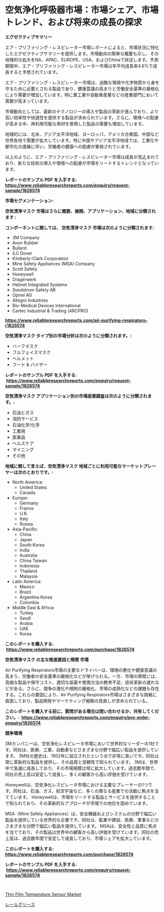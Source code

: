 <p><h1>空気浄化呼吸器市場：市場シェア、市場トレンド、および将来の成長の探求</h1></p><p><strong>エグゼクティブサマリー</strong></p>
<p><p>エア・プリファリング・レスピレーター市場レポートによると、市場状況に特化したエグゼクティブサマリーを提供します。市場動向の簡単な概要も示し、その地理的な拡大をNA、APAC、EUROPE、USA、およびChinaで詳述します。予測期間中、エア・プリファリング・レスピレーター市場は年平均成長率4.6%で成長すると予想されています。</p><p>エア・プリファリング・レスピレーター市場は、過酷な環境や化学物質から身を守るために必要とされる製品であり、健康意識の高まりと労働安全基準の厳格化により需要が増加しています。特に重工業や自動車産業などの産業部門において需要が高まっています。</p><p>市場動向としては、最新のテクノロジーの導入や製品の革新が進んでおり、より高い効率性や快適性を提供する製品が求められています。さらに、環境への配慮が高まる中、再利用可能な素材を使用した製品の需要も増加しています。</p><p>地理的には、北米、アジア太平洋地域、ヨーロッパ、アメリカ合衆国、中国など世界各地で需要が拡大しています。特に中国やアジア太平洋地域では、工業化や都市化の進展に伴い、労働者の健康への配慮が重視されています。</p><p>以上のように、エア・プリファリング・レスピレーター市場は成長が見込まれており、新たな技術の導入や環境への配慮が市場をリードするトレンドとなっています。</p></p>
<p><strong>レポートのサンプル PDF を入手する: <a href="https://www.reliableresearchreports.com/enquiry/request-sample/1826574">https://www.reliableresearchreports.com/enquiry/request-sample/1826574</a></strong></p>
<p><strong>市場セグメンテーション:</strong></p>
<p><strong> 空気清浄マスク 市場はさらに概要、展開、アプリケーション、地域に分類されます :</strong></p>
<p><strong>コンポーネントに関しては、 空気清浄マスク 市場は次のように分類されます: &nbsp;</strong></p>
<p><ul><li>3M Company</li><li>Avon Rubber</li><li>Bullard</li><li>ILC Dover</li><li>Kimberly-Clark Corporation</li><li>Mine Safety Appliances (MSA) Company</li><li>Scott Safety</li><li>Honeywell</li><li>Dragerwerk</li><li>Helmet Integrated Systems</li><li>Sundstrom Safety AB</li><li>Optrel AG</li><li>Allegro Industries</li><li>Bio-Medical Devices International</li><li>Cartec Industrial & Trading (ARCPRO)</li></ul></p>
<p><strong><a href="https://www.reliableresearchreports.com/air-purifying-respirators-r1826574">https://www.reliableresearchreports.com/air-purifying-respirators-r1826574</a></strong></p>
<p><strong> 空気清浄マスク タイプ別の市場分析は次のように分類されます。:</strong></p>
<p><ul><li>ハーフマスク</li><li>フルフェイスマスク</li><li>ヘルメット</li><li>フード & バイザー</li></ul></p>
<p><strong>レポートのサンプル PDF を入手する: &nbsp;<a href="https://www.reliableresearchreports.com/enquiry/request-sample/1826574">https://www.reliableresearchreports.com/enquiry/request-sample/1826574</a></strong></p>
<p><strong> 空気清浄マスク アプリケーション別の市場産業調査は次のように分類されます。:</strong></p>
<p><ul><li>石油とガス</li><li>消防サービス</li><li>石油化学/化学</li><li>工業用</li><li>医薬品</li><li>ヘルスケア</li><li>マイニング</li><li>その他</li></ul></p>
<p><strong>地域に関して言えば、空気清浄マスク 地域ごとに利用可能なマーケットプレーヤーは次のとおりです。:</strong></p>
<p><ul>
    <li>
        North America:
        <ul>
            <li>United States</li>
            <li>Canada</li>
        </ul>
    </li>
    <li>
        Europe:
        <ul>
            <li>Germany</li>
            <li>France</li>
            <li>U.K.</li>
            <li>Italy</li>
            <li>Russia</li>
        </ul>
    </li>
    <li>
        Asia-Pacific:
        <ul>
            <li>China</li>
            <li>Japan</li>
            <li>South Korea</li>
            <li>India</li>
            <li>Australia</li>
            <li>China Taiwan</li>
            <li>Indonesia</li>
            <li>Thailand</li>
            <li>Malaysia</li>
        </ul>
    </li>
    <li>
        Latin America:
        <ul>
            <li>Mexico</li>
            <li>Brazil</li>
            <li>Argentina Korea</li>
            <li>Colombia</li>
        </ul>
    </li>
    <li>
        Middle East & Africa:
        <ul>
            <li>Turkey</li>
            <li>Saudi</li>
            <li>Arabia</li>
            <li>UAE</li>
            <li>Korea</li>
        </ul>
    </li>
    </ul></p>
<p><strong>このレポートを購入する: &nbsp;<a href="https://www.reliableresearchreports.com/purchase/1826574">https://www.reliableresearchreports.com/purchase/1826574</a></strong></p>
<p><strong>空気清浄マスク の主な推進要因と障壁 市場</strong></p>
<p><p>Air Purifying Respirators市場の主要なドライバーは、環境の悪化や健康意識の高まり、労働者の安全基準の厳格化などが挙げられる。一方、市場の障壁には、高価な製品や保守コスト、適切な装着や使用方法の教育不足、技術革新の遅れなどがある。さらに、競争の激化や規制の厳格化、市場の成熟化などの課題も存在する。これらの要因により、Air Purifying Respirators市場はさまざまな挑戦に直面しており、製品開発やマーケティング戦略の見直しが求められている。</p></p>
<p><strong>このレポートを購入する前に、質問がある場合は問い合わせるか、共有してください。:&nbsp; <a href="https://www.reliableresearchreports.com/enquiry/pre-order-enquiry/1826574">https://www.reliableresearchreports.com/enquiry/pre-order-enquiry/1826574</a></strong></p>
<p><strong>競争環境</strong></p>
<p><p>3Mカンパニーは、空気浄化レスピレータ市場において世界的なリーダーの1社です。同社は、医療、工業、自動車などさまざまな分野で幅広い製品を提供しています。 3M社の歴史は、1902年に設立されたという点で非常に長いです。同社は常に革新的な製品を提供し、その品質と信頼性で知られています。 3Mは、世界中で急速に成長しており、その市場規模は常に拡大しています。過去数年間で、同社の売上高は安定して成長し、多くの顧客から高い評価を受けています。</p><p>Honeywellは、空気浄化レスピレータ市場における主要なプレーヤーの1つです。同社は、石油、ガス、航空宇宙など、多くの異なる産業での活動に焦点を当てています。 Honeywellは、市場をリードする製品とサービスを提供することで知られており、その革新的なアプローチが市場での地位を固めています。</p><p>MSA（Mine Safety Appliances）は、安全機器およびシステムの分野で幅広い製品を提供している世界的な企業です。同社は、鉱業や建設、医療、軍事などのさまざまな分野で幅広い製品を提供しています。 MSAは、安全性と品質に焦点を当てており、その製品は世界中の顧客から高い評価を受けています。同社の売上高は、過去数年間で安定して成長しており、市場シェアを拡大しています。</p></p>
<p><strong>このレポートを購入する: &nbsp; <a href="https://www.reliableresearchreports.com/purchase/1826574">https://www.reliableresearchreports.com/purchase/1826574</a></strong></p>
<p><strong>レポートのサンプル PDF を入手する: &nbsp;<a href="https://www.reliableresearchreports.com/enquiry/request-sample/1826574">https://www.reliableresearchreports.com/enquiry/request-sample/1826574</a></strong><strong></strong></p>
<p>&nbsp;</p>
<p><p><a href="https://github.com/brenzgnarento/Market-Research-Report-List-2/blob/main/thin-film-temperature-sensor-market.md">Thin Film Temperature Sensor Market</a></p><p><a href="https://github.com/Sophiaard2003/Market-Research-Report-List-1/blob/main/152435232138.md">レールグリース</a></p></p>